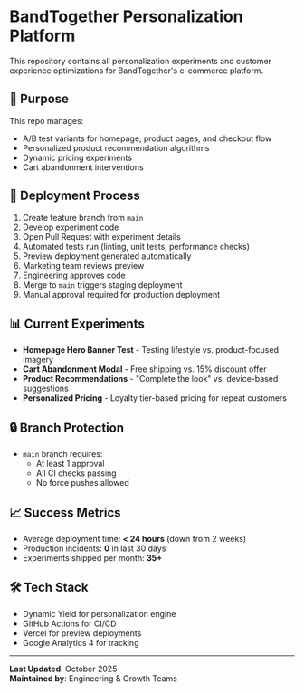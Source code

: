# BandTogether Personalization Platform

This repository contains all personalization experiments and customer experience optimizations for BandTogether's e-commerce platform.

## 🎯 Purpose

This repo manages:

- A/B test variants for homepage, product pages, and checkout flow
- Personalized product recommendation algorithms
- Dynamic pricing experiments
- Cart abandonment interventions

## 🚀 Deployment Process

1. Create feature branch from `main`
2. Develop experiment code
3. Open Pull Request with experiment details
4. Automated tests run (linting, unit tests, performance checks)
5. Preview deployment generated automatically
6. Marketing team reviews preview
7. Engineering approves code
8. Merge to `main` triggers staging deployment
9. Manual approval required for production deployment

## 📊 Current Experiments

- **Homepage Hero Banner Test** - Testing lifestyle vs. product-focused imagery
- **Cart Abandonment Modal** - Free shipping vs. 15% discount offer
- **Product Recommendations** - "Complete the look" vs. device-based suggestions
- **Personalized Pricing** - Loyalty tier-based pricing for repeat customers

## 🔒 Branch Protection

- `main` branch requires:
  - At least 1 approval
  - All CI checks passing
  - No force pushes allowed

## 📈 Success Metrics

- Average deployment time: **< 24 hours** (down from 2 weeks)
- Production incidents: **0** in last 30 days
- Experiments shipped per month: **35+**

## 🛠️ Tech Stack

- Dynamic Yield for personalization engine
- GitHub Actions for CI/CD
- Vercel for preview deployments
- Google Analytics 4 for tracking

---

**Last Updated**: October 2025  
**Maintained by**: Engineering & Growth Teams

